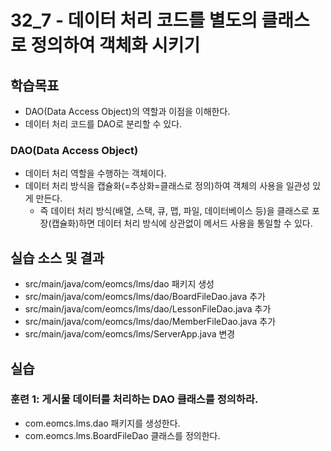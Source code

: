 # 32_7 - 데이터 처리 코드를 별도의 클래스로 정의하여 객체화 시키기

## 학습목표

- DAO(Data Access Object)의 역할과 이점을 이해한다.
- 데이터 처리 코드를 DAO로 분리할 수 있다. 

### DAO(Data Access Object)

- 데이터 처리 역할을 수행하는 객체이다.
- 데이터 처리 방식을 캡슐화(=추상화=클래스로 정의)하여 객체의 사용을 일관성 있게 만든다.
  - 즉 데이터 처리 방식(배열, 스택, 큐, 맵, 파일, 데이터베이스 등)을 
    클래스로 포장(캡슐화)하면 데이터 처리 방식에 상관없이 메서드 사용을 통일할 수 있다.
 

## 실습 소스 및 결과

- src/main/java/com/eomcs/lms/dao 패키지 생성
- src/main/java/com/eomcs/lms/dao/BoardFileDao.java 추가
- src/main/java/com/eomcs/lms/dao/LessonFileDao.java 추가
- src/main/java/com/eomcs/lms/dao/MemberFileDao.java 추가
- src/main/java/com/eomcs/lms/ServerApp.java 변경

## 실습  

### 훈련 1: 게시물 데이터를 처리하는 DAO 클래스를 정의하라.

- com.eomcs.lms.dao 패키지를 생성한다.
- com.eomcs.lms.BoardFileDao 클래스를 정의한다.


